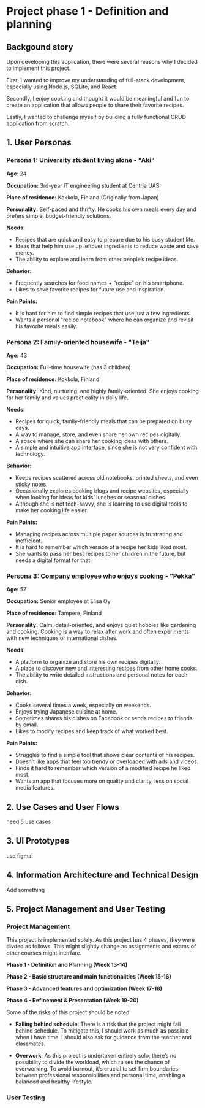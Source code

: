 # Project phase 1 - Definition and planning

## Backgound story
Upon developing this application, there were several reasons why I decided to implement this project.

First, I wanted to improve my understanding of full-stack development, especially using Node.js, SQLite, and React.

Secondly, I enjoy cooking and thought it would be meaningful and fun to create an application that allows people to share their favorite recipes.

Lastly, I wanted to challenge myself by building a fully functional CRUD application from scratch.

## 1. User Personas

### Persona 1: University student living alone - "Aki"

**Age**: 24

**Occupation:** 3rd-year IT engineering student at Centria UAS

**Place of residence:** Kokkola, Finland (Originally from Japan)

**Personality:** Self-paced and thrifty. He cooks his own meals every day and prefers simple, budget-friendly solutions.

**Needs:**
- Recipes that are quick and easy to prepare due to his busy student life.
- Ideas that help him use up leftover ingredients to reduce waste and save money.
- The ability to explore and learn from other people’s recipe ideas.

**Behavior:**
- Frequently searches for food names + “recipe” on his smartphone.
- Likes to save favorite recipes for future use and inspiration.

**Pain Points:**
- It is hard for him to find simple recipes that use just a few ingredients.
- Wants a personal "recipe notebook" where he can organize and revisit his favorite meals easily.


### Persona 2: Family-oriented housewife - "Teija"

**Age:** 43

**Occupation:** Full-time housewife (has 3 children)

**Place of residence:** Kokkola, Finland

**Personality:** Kind, nurturing, and highly family-oriented. She enjoys cooking for her family and values practicality in daily life.

**Needs:**
- Recipes for quick, family-friendly meals that can be prepared on busy days.
- A way to manage, store, and even share her own recipes digitally.
- A space where she can share her cooking ideas with others.
- A simple and intuitive app interface, since she is not very confident with technology.

**Behavior:**
- Keeps recipes scattered across old notebooks, printed sheets, and even sticky notes.
- Occasionally explores cooking blogs and recipe websites, especially when looking for ideas for kids’ lunches or seasonal dishes.
- Although she is not tech-savvy, she is learning to use digital tools to make her cooking life easier.

**Pain Points:**
- Managing recipes across multiple paper sources is frustrating and inefficient.
- It is hard to remember which version of a recipe her kids liked most.
- She wants to pass her best recipes to her children in the future, but needs a digital format for that.


### Persona 3: Company employee who enjoys cooking - "Pekka"

**Age:** 57

**Occupation:** Senior employee at Elisa Oy 

**Place of residence:** Tampere, Finland

**Personality:** Calm, detail-oriented, and enjoys quiet hobbies like gardening and cooking. Cooking is a way to relax after work and often experiments with new techniques or international dishes.

**Needs:**
- A platform to organize and store his own recipes digitally.
- A place to discover new and interesting recipes from other home cooks.
- The ability to write detailed instructions and personal notes for each dish.

**Behavior:**
- Cooks several times a week, especially on weekends.
- Enjoys trying Japanese cuisine at home.
- Sometimes shares his dishes on Facebook or sends recipes to friends by email.
- Likes to modify recipes and keep track of what worked best.

**Pain Points:**
- Struggles to find a simple tool that shows clear contents of his recipes.
- Doesn’t like apps that feel too trendy or overloaded with ads and videos.
- Finds it hard to remember which version of a modified recipe he liked most.
- Wants an app that focuses more on quality and clarity, less on social media features.


## 2. Use Cases and User Flows

need 5 use cases

## 3. UI Prototypes

use figma!

## 4. Information Architecture and Technical Design

Add something

## 5. Project Management and User Testing

### Project Management

This project is implemented solely. As this project has 4 phases, they were divded as follows.
This might slightly change as assignments and exams of other courses might interfare.

**Phase 1 - Definition and Planning (Week 13-14)**


**Phase 2 - Basic structure and main functionalities (Week 15-16)**


**Phase 3 - Advanced features and optimization (Week 17-18)**


**Phase 4 - Refinement & Presentation (Week 19-20)**


Some of the risks of this project should be noted.
- **Falling behind schedule**:
  There is a risk that the project might fall behind schedule. To mitigate this, I should work as much as possible when I have time. I should also ask for guidance     from the teacher and classmates.
  
- **Overwork**:
  As this project is undertaken entirely solo, there’s no possibility to divide the workload, which raises the chance of overworking. To avoid burnout, it’s crucial    to set firm boundaries between professional responsibilities and personal time, enabling a balanced and healthy lifestyle.

### User Testing
